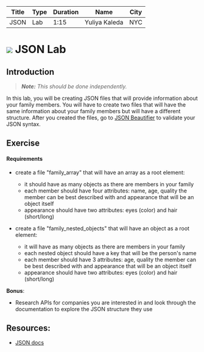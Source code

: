 

| Title | Type | Duration | Name | City |
| --- | --- | --- | --- | --- |
| JSON | Lab | 1:15 | Yuliya Kaleda | NYC |


# ![](https://ga-dash.s3.amazonaws.com/production/assets/logo-9f88ae6c9c3871690e33280fcf557f33.png) JSON Lab

<!--  OUTSTANDING
1. This lab should be re-worked to focus more on the structure of JSON API returns: http://stackoverflow.com/questions/12806386/standard-json-api-response-format

-->

## Introduction

> ***Note:*** _This should be done independently._

In this lab, you will be creating JSON files that will provide information about your family members. You will have to create two files that will have the same information about your family members but will have a different structure. After you created the files, go to [JSON Beautifier](http://codebeautify.org/jsonviewer) to validate your JSON syntax.

## Exercise  

#### Requirements

- create a file "family_array" that will have an array as a root element:

	* it should have as many objects as there are members in your family
	* each member should have four attributes: name, age, quality the member can be best described with and appearance that will be an object itself
	* appearance should have two attributes: eyes (color) and hair (short/long)


- create a file "family_nested_objects" that will have an object as a root element:

	* it will have as many objects as there are members in your family
	* each nested object should have a key that will be the person's name
	* each member should have 3 attributes: age, quality the member can be best described with and appearance that will be an object itself
	* appearance should have two attributes: eyes (color) and hair (short/long)

**Bonus**:

- Research APIs for companies you are interested in and look through the documentation to explore the JSON structure they use


## Resources:
- [JSON docs](http://www.json.org/)
